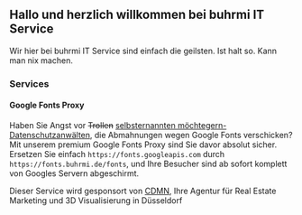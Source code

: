 ## Hallo und herzlich willkommen bei buhrmi IT Service

Wir hier bei buhrmi IT Service sind einfach die geilsten. Ist halt so. Kann man nix machen.

### Services

#### Google Fonts Proxy

Haben Sie Angst vor ~~Trollen~~ [selbsternannten möchtegern-Datenschutzanwälten](https://www.datenschutzanwalt.eu), die Abmahnungen wegen Google Fonts verschicken? Mit unserem premium Google Fonts Proxy sind Sie davor absolut sicher. Ersetzen Sie einfach `https://fonts.googleapis.com` durch `https://fonts.buhrmi.de/fonts`, und Ihre Besucher sind ab sofort komplett von Googles Servern abgeschirmt.

Dieser Service wird gesponsort von [CDMN](https://cdmn.de), Ihre Agentur für Real Estate Marketing und 3D Visualisierung in Düsseldorf
